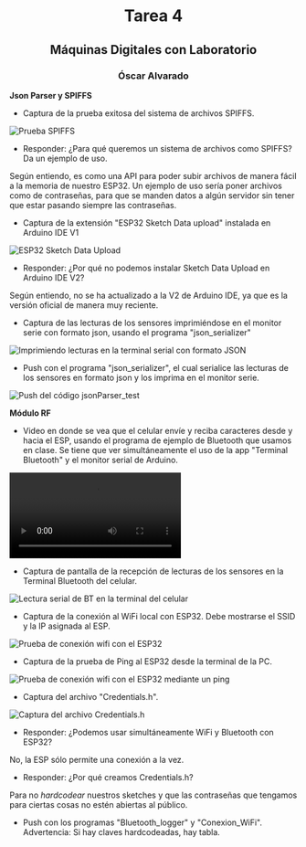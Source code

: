 <h1 style="text-align: center;">Tarea 4</h1>
<h2 style="text-align: center;">Máquinas Digitales con Laboratorio</h2>
<h3 style="text-align: center;">Óscar Alvarado</h3>

**Json Parser y SPIFFS**

- Captura de la prueba exitosa del sistema de archivos SPIFFS.

![Prueba SPIFFS](prueba_spiffs.jpg)

- Responder: ¿Para qué queremos un sistema de archivos como SPIFFS? Da un ejemplo de uso.

Según entiendo, es como una API para poder subir archivos de manera fácil a la memoria de nuestro ESP32. Un ejemplo de uso sería poner archivos como de contraseñas, para que se manden datos a algún servidor sin tener que estar pasando siempre las contraseñas.

- Captura de la extensión "ESP32 Sketch Data upload" instalada en Arduino IDE V1

![ESP32 Sketch Data Upload](extension_data_upload.png)

- Responder: ¿Por qué no podemos instalar Sketch Data Upload en Arduino IDE V2?

Según entiendo, no se ha actualizado a la V2 de Arduino IDE, ya que es la versión oficial de manera muy reciente.

- Captura de las lecturas de los sensores imprimiéndose en el monitor serie con formato json, usando el programa "json_serializer"

![Imprimiendo lecturas en la terminal serial con formato JSON](json_parser.jpg)

- Push con el programa "json_serializer", el cual serialice las lecturas de los sensores en formato json y los imprima en el monitor serie.

![Push del código jsonParser_test](push_json_parser.png)


**Módulo RF**

- Video en donde se vea que el celular envíe y reciba caracteres desde y hacia el ESP, usando el programa de ejemplo de Bluetooth que usamos en clase. Se tiene que ver simultáneamente el uso de la app "Terminal Bluetooth" y el monitor serial de Arduino.

![Video Ping Pong Bluetooth](ping_pong_BT.MOV)

- Captura de pantalla de la recepción de lecturas de los sensores en la Terminal Bluetooth del celular.

![Lectura serial de BT en la terminal del celular](lectura_sensores_BT.jpg)

- Captura de la conexión al WiFi local con ESP32. Debe mostrarse el SSID y la IP asignada al ESP.

![Prueba de conexión wifi con el ESP32](conexion_wifi.png)


- Captura de la prueba de Ping al ESP32 desde la terminal de la PC.

![Prueba de conexión wifi con el ESP32 mediante un ping](ping_esp32.png)

- Captura del archivo "Credentials.h".

![Captura del archivo Credentials.h](archivo_credentials.png)

- Responder: ¿Podemos usar simultáneamente WiFi y Bluetooth con ESP32?

No, la ESP sólo permite una conexión a la vez.

- Responder: ¿Por qué creamos Credentials.h?

Para no *hardcodear* nuestros sketches y que las contraseñas que tengamos para ciertas cosas no estén abiertas al público.

- Push con los programas "Bluetooth_logger" y "Conexion_WiFi". Advertencia: Si hay claves hardcodeadas, hay tabla.